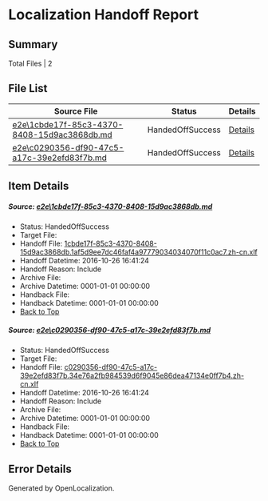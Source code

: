 # <a name='report-top'></a> Localization Handoff Report

## Summary
 Total Files | 2

## File List
 Source File | Status | Details 
 ----------- | ------ | ------- 
 [e2e\1cbde17f-85c3-4370-8408-15d9ac3868db.md](https://github.com/OpenLocalizationTestOrg/ol-test0/blob/27d65315f938b09dbd24194c059c5f832c4ee4ec/e2e/1cbde17f-85c3-4370-8408-15d9ac3868db.md) | HandedOffSuccess | [Details](#7fb0ad8446793536967f71116a5c2e601d1230e91)
 [e2e\c0290356-df90-47c5-a17c-39e2efd83f7b.md](https://github.com/OpenLocalizationTestOrg/ol-test0/blob/27d65315f938b09dbd24194c059c5f832c4ee4ec/e2e/c0290356-df90-47c5-a17c-39e2efd83f7b.md) | HandedOffSuccess | [Details](#a3f63c66b850171c458d07482dd1b3dcfd8ff62a2)

## Item Details
##### <a name='7fb0ad8446793536967f71116a5c2e601d1230e91'></a> Source: [e2e\1cbde17f-85c3-4370-8408-15d9ac3868db.md](https://github.com/OpenLocalizationTestOrg/ol-test0/blob/27d65315f938b09dbd24194c059c5f832c4ee4ec/e2e/1cbde17f-85c3-4370-8408-15d9ac3868db.md)
* Status: HandedOffSuccess
* Target File: 
* Handoff File: [1cbde17f-85c3-4370-8408-15d9ac3868db.1af5d9ee7dc46faf4a97779034034070f11c0ac7.zh-cn.xlf](https://github.com/OpenLocalizationTestOrg/ol-test0-handoff/blob/0890dda4c1370d61fa3be0f307f4fe5663eff85d/ol-handoff/OpenLocalizationTestOrg/ol-test0-zhcn/shujia/ht/1cbde17f-85c3-4370-8408-15d9ac3868db.1af5d9ee7dc46faf4a97779034034070f11c0ac7.zh-cn.xlf)
* Handoff Datetime: 2016-10-26 16:41:24
* Handoff Reason: Include
* Archive File: 
* Archive Datetime: 0001-01-01 00:00:00
* Handback File: 
* Handback Datetime: 0001-01-01 00:00:00
* [Back to Top](#report-top)

##### <a name='a3f63c66b850171c458d07482dd1b3dcfd8ff62a2'></a> Source: [e2e\c0290356-df90-47c5-a17c-39e2efd83f7b.md](https://github.com/OpenLocalizationTestOrg/ol-test0/blob/27d65315f938b09dbd24194c059c5f832c4ee4ec/e2e/c0290356-df90-47c5-a17c-39e2efd83f7b.md)
* Status: HandedOffSuccess
* Target File: 
* Handoff File: [c0290356-df90-47c5-a17c-39e2efd83f7b.34e76a2fb984539d6f9045e86dea47134e0ff7b4.zh-cn.xlf](https://github.com/OpenLocalizationTestOrg/ol-test0-handoff/blob/0890dda4c1370d61fa3be0f307f4fe5663eff85d/ol-handoff/OpenLocalizationTestOrg/ol-test0-zhcn/shujia/ht/c0290356-df90-47c5-a17c-39e2efd83f7b.34e76a2fb984539d6f9045e86dea47134e0ff7b4.zh-cn.xlf)
* Handoff Datetime: 2016-10-26 16:41:24
* Handoff Reason: Include
* Archive File: 
* Archive Datetime: 0001-01-01 00:00:00
* Handback File: 
* Handback Datetime: 0001-01-01 00:00:00
* [Back to Top](#report-top)


## Error Details

Generated by OpenLocalization.
